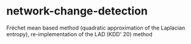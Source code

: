 # network-change-detection
Fréchet mean based method (quadratic approximation of the Laplacian entropy), re-implementation of the LAD (KDD' 20) method
